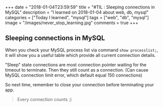 +++
date = "2018-01-04T23:59:59"
title = "#TIL : Sleeping connections in MySQL"
description = "I learned on 2018-01-04 about web, db, mysql"
categories = ["Today I learned", "mysql"]
tags = ["web", "db", "mysql"]
image = "/images/never_stop_learning.jpg"
comments = true
+++



## Sleeping connections in MySQL

When you check your MySQL process list via command `show processlist;`, it will show you a useful table which provide all current connection details.

"Sleep" state connections are most connection pointer waiting for the timeout to terminate. Then they still count as a connection. (Can cause MySQL connection limit error, which default equal 150 connections)

So next time, remember to close your connection before terminating your app.

> Every connection counts ;)

